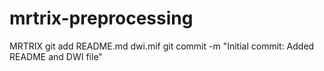# mrtrix-preprocessing
MRTRIX
git add README.md dwi.mif
git commit -m "Initial commit: Added README and DWI file"
